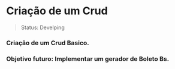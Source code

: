 <h1> Criação de um Crud </h1>

>Status: Develping

### Criação de um Crud Basico. 

### Objetivo futuro: Implementar um gerador de Boleto Bs. 

